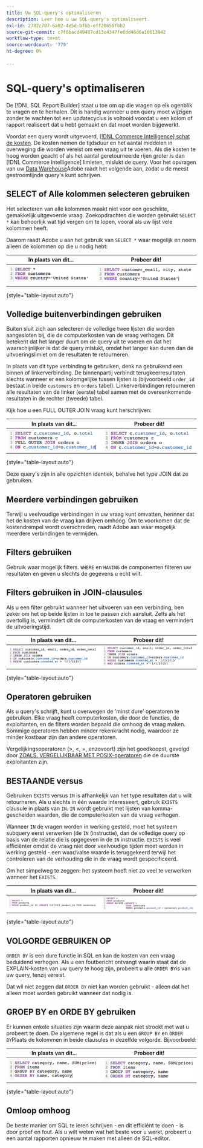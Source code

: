 ```yaml
---
title: Uw SQL-query's optimaliseren
description: Leer hoe u uw SQL-query's optimaliseert.
exl-id: 2782c707-6a02-4e5d-bfbb-eff20659fbb2
source-git-commit: c7f6bacd49487cd13c4347fe6dd46d6a10613942
workflow-type: tm+mt
source-wordcount: '779'
ht-degree: 0%

---
```


# SQL-query&#39;s optimaliseren

De [!DNL SQL Report Builder] staat u toe om op die vragen op elk ogenblik te vragen en te herhalen. Dit is handig wanneer u een query moet wijzigen zonder te wachten tot een updatecyclus is voltooid voordat u een kolom of rapport realiseert dat u hebt gemaakt en dat moet worden bijgewerkt.

Voordat een query wordt uitgevoerd, [[!DNL Commerce Intelligence] schat de kosten](https://experienceleague.adobe.com/docs/commerce-knowledge-base/kb/troubleshooting/miscellaneous/sql-queries-explain-cost-errors.html). De kosten nemen de tijdsduur en het aantal middelen in overweging die worden vereist om een vraag uit te voeren. Als die kosten te hoog worden geacht of als het aantal geretourneerde rijen groter is dan [!DNL Commerce Intelligence] limieten, mislukt de query. Voor het opvragen van uw [Data Warehouse](../data-analyst/data-warehouse-mgr/tour-dwm.md)Adobe raadt het volgende aan, zodat u de meest gestroomlijnde query&#39;s kunt schrijven.

## SELECT of Alle kolommen selecteren gebruiken

Het selecteren van alle kolommen maakt niet voor een geschikte, gemakkelijk uitgevoerde vraag. Zoekopdrachten die worden gebruikt `SELECT *` kan behoorlijk wat tijd vergen om te lopen, vooral als uw lijst vele kolommen heeft.

Daarom raadt Adobe u aan het gebruik van `SELECT *` waar mogelijk en neem alleen de kolommen op die u nodig hebt:

| **In plaats van dit...** | **Probeer dit!** |
|-----|-----|
| ![](../../mbi/assets/Select_all_1.png) | ![](../../mbi/assets/Select_all_2.png) |

{style="table-layout:auto"}

## Volledige buitenverbindingen gebruiken

Buiten sluit zich aan selecteren de volledige twee lijsten die worden aangesloten bij, die de computerkosten van de vraag verhogen. Dit betekent dat het langer duurt om de query uit te voeren en dat het waarschijnlijker is dat de query mislukt, omdat het langer kan duren dan de uitvoeringslimiet om de resultaten te retourneren.

In plaats van dit type verbinding te gebruiken, denk na gebruikend een binnen of linkerverbinding. De binnenpartij verbindt terugkeerresultaten slechts wanneer er een kolomgelijke tussen lijsten is (bijvoorbeeld `order_id` bestaat in beide `customers` en `orders` tabel). Linkerverbindingen retourneren alle resultaten van de linker (eerste) tabel samen met de overeenkomende resultaten in de rechter (tweede) tabel.

Kijk hoe u een FULL OUTER JOIN vraag kunt herschrijven:

| **In plaats van dit...** | **Probeer dit!** |
|-----|-----|
| ![](../../mbi/assets/Full_Outer_Join_1.png) | ![](../../mbi/assets/Full_Outer_Join_2.png) |

{style="table-layout:auto"}

Deze query&#39;s zijn in alle opzichten identiek, behalve het type JOIN dat ze gebruiken.

## Meerdere verbindingen gebruiken

Terwijl u veelvoudige verbindingen in uw vraag kunt omvatten, herinner dat het de kosten van de vraag kan drijven omhoog. Om te voorkomen dat de kostendrempel wordt overschreden, raadt Adobe aan waar mogelijk meerdere verbindingen te vermijden.

## Filters gebruiken

Gebruik waar mogelijk filters. `WHERE` en `HAVING` de componenten filteren uw resultaten en geven u slechts de gegevens u echt wilt.

## Filters gebruiken in JOIN-clausules

Als u een filter gebruikt wanneer het uitvoeren van een verbinding, ben zeker om het op beide lijsten in toe te passen zich aansluit. Zelfs als het overtollig is, vermindert dit de computerkosten van de vraag en vermindert de uitvoeringstijd.

| **In plaats van dit...** | **Probeer dit!** |
|-----|-----|
| ![](../../mbi/assets/Join_filters_1.png) | ![](../../mbi/assets/Join_filters_2.png) |

{style="table-layout:auto"}

## Operatoren gebruiken

Als u query&#39;s schrijft, kunt u overwegen de &#39;minst dure&#39; operatoren te gebruiken. Elke vraag heeft computerkosten, die door de functies, de exploitanten, en de filters worden bepaald die omhoog de vraag maken. Sommige operatoren hebben minder rekenkracht nodig, waardoor ze minder kostbaar zijn dan andere operatoren.

Vergelijkingsoperatoren (>, &lt;, =, enzovoort) zijn het goedkoopst, gevolgd door [ZOALS. VERGELIJKBAAR MET POSIX-operatoren](https://www.postgresql.org/docs/9.5/functions-matching.html) die de duurste exploitanten zijn.

## BESTAANDE versus

Gebruiken `EXISTS` versus `IN` is afhankelijk van het type resultaten dat u wilt retourneren. Als u slechts in één waarde interesseert, gebruik `EXISTS` clausule in plaats van `IN`. `IN` wordt gebruikt met lijsten van komma-gescheiden waarden, die de computerkosten van de vraag verhogen.

Wanneer `IN` de vragen worden in werking gesteld, moet het systeem subquery eerst verwerken (de `IN` (instructie), dan de volledige query op basis van de relatie die is opgegeven in de `IN` instructie. `EXISTS` is veel efficiënter omdat de vraag niet door veelvoudige tijden moet worden in werking gesteld - een waar/valse waarde is teruggekeerd terwijl het controleren van de verhouding die in de vraag wordt gespecificeerd.

Om het simpelweg te zeggen: het systeem hoeft niet zo veel te verwerken wanneer het `EXISTS`.

| **In plaats van dit...** | **Probeer dit!** |
|-----|-----|
| ![](../../mbi/assets/Exists_1.png) | ![](../../mbi/assets/Exists_2.png) |

{style="table-layout:auto"}

## VOLGORDE GEBRUIKEN OP

`ORDER BY` is een dure functie in SQL en kan de kosten van een vraag beduidend verhogen. Als u een foutbericht ontvangt waarin staat dat de EXPLAIN-kosten van uw query te hoog zijn, probeert u alle `ORDER BY`is van uw query, tenzij vereist.

Dat wil niet zeggen dat `ORDER BY` niet kan worden gebruikt - alleen dat het alleen moet worden gebruikt wanneer dat nodig is.

## GROEP BY en ORDE BY gebruiken

Er kunnen enkele situaties zijn waarin deze aanpak niet strookt met wat u probeert te doen. De algemene regel is dat als u een `GROUP BY` en `ORDER BY`Plaats de kolommen in beide clausules in dezelfde volgorde. Bijvoorbeeld:

| **In plaats van dit...** | **Probeer dit!** |
|-----|-----|
| ![](../../mbi/assets/Group_by_2.png) | ![](../../mbi/assets/Group_by_1.png) |

{style="table-layout:auto"}

## Omloop omhoog

De beste manier om SQL te leren schrijven - en dit efficiënt te doen - is door proef en fout. Als u wilt weten wat het beste voor u werkt, probeert u een aantal rapporten opnieuw te maken met alleen de SQL-editor.
